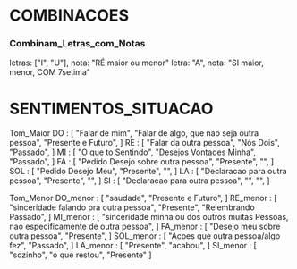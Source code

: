 # COMBINACOES

### Combinam_Letras_com_Notas

letras: ["I", "U"], nota: "RÉ maior ou menor"
letra: "A", nota: "SI maior, menor, COM 7setima"

# SENTIMENTOS_SITUACAO
Tom_Maior
  DO : [ "Falar de mim", "Falar de algo, que nao seja outra pessoa", "Presente e Futuro", ]
  RE : [ "Falar da outra pessoa", "Nós Dois", "Passado", ]
  MI : [ "O que to Sentindo", "Desejos Vontades Minha", "Passado", ]
  FA : [ "Pedido Desejo sobre outra pessoa", "Presente", "", ]
  SOL : [ "Pedido Desejo Meu", "Presente", "", ]
  LA : [ "Declaracao para outra pessoa", "Presente", "", ]
  SI : [ "Declaracao para outra pessoa", "", "", ]

Tom_Menor
  DO_menor : [ "saudade", "Presente e Futuro", ]
  RE_menor : [ "sinceridade falando pra outra pessoa", "Presente", "Relembrando Passado", ]
  MI_menor : [ "sinceridade minha ou dos outros muitas Pessoas, nao especificamente de outra pessoa", ]
  FA_menor : [ "Desejo meu sobre outra pessoa",  "Presente", ]
  SOL_menor : [ "Acoes que outra pessoa/algo fez", "Passado", ]
  LA_menor : [ "Presente", "acabou", ]
  SI_menor : [ "sozinho", "o que restou", "Presente" ]

